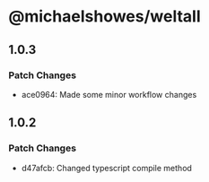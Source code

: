 # @michaelshowes/weltall

## 1.0.3

### Patch Changes

- ace0964: Made some minor workflow changes

## 1.0.2

### Patch Changes

- d47afcb: Changed typescript compile method
